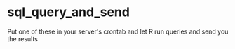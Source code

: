# sql_query_and_send
Put one of these in your server's crontab and let R run queries and send you the results
